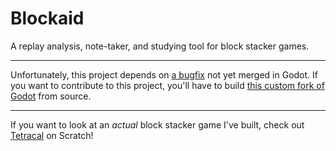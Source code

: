 # Blockaid
A replay analysis, note-taker, and studying tool for block stacker games.

---

Unfortunately, this project depends on [a bugfix](https://github.com/godotengine/godot/issues/81781) not yet merged in Godot. If you want to contribute to this project, you'll have to build [this custom fork of Godot](https://github.com/PrecisionRender/godot/tree/fix-windows-file-dialogue-file-seperators) from source.

---

If you want to look at an *actual* block stacker game I've built, check out [Tetracal](https://scratch.mit.edu/projects/821763803) on Scratch!
